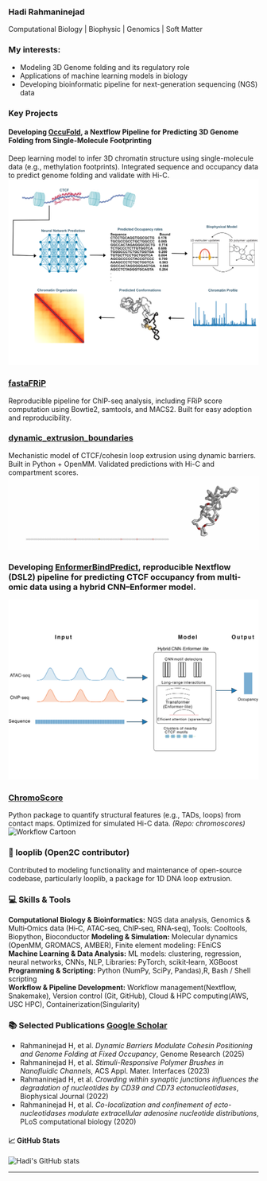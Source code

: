 ### Hadi Rahmaninejad

<!--
**hrahmanin/hrahmanin** is a ✨ _special_ ✨ repository because its `README.md` (this file) appears on your GitHub profile.-->

Computational Biology | Biophysic | Genomics | Soft Matter 



### My interests:
- Modeling 3D Genome folding and its regulatory role
- Applications of machine learning models in biology
- Developing bioinformatic pipeline for next-generation sequencing (NGS) data
  
 
<!--## 🔬 Research Focus

- **Machine Learning for Genomics:** Developing deep learning models to predict Genome architecture from genomic & epigenomic data
- **3D Genome Organization:** Modeling DNA loop extrusion using polymer physics
- **Molecular Simulations:** Simulating chromatin dynamics in OpenMM to quantify accessory protein impacts on genome structure
- **Multi-omics Pipelines:** Building scalable workflows (Nextflow, Singularity) for Hi‑C, ATAC‑seq & ChIP‑seq data processing-->

### Key Projects
#### Developing [OccuFold](https://github.com/hrahmanin/OccuFold), a Nextflow Pipeline for Predicting 3D Genome Folding from Single-Molecule Footprinting <!--*(GitHub link coming soon)* [Sitewise occupancy prediction](https://github.com/Fudenberg-Research-Group/OccupancyInputCTCF) [Sitewise occupancy prediction](https://github.com/hrahmanin/OccuFold)-->
Deep learning model to infer 3D chromatin structure using single-molecule data (e.g., methylation footprints). Integrated sequence and occupancy data to predict genome folding and validate with Hi-C.
![Workflow Cartoon](https://github.com/Fudenberg-Research-Group/OccupancyInputCTCF/blob/main/figures/workflowfigurenews.png)

### [fastaFRiP ](https://github.com/Fudenberg-Research-Group/fastaFRiP)
Reproducible pipeline for ChIP-seq analysis, including FRiP score computation using Bowtie2, samtools, and MACS2. Built for easy adoption and reproducibility.

### [dynamic_extrusion_boundaries](https://github.com/Fudenberg-Research-Group/dynamic_extrusion_boundaries)
Mechanistic model of CTCF/cohesin loop extrusion using dynamic barriers. Built in Python + OpenMM. Validated predictions with Hi-C and compartment scores.
![Workflow Cartoon](https://github.com/Fudenberg-Research-Group/dynamic_extrusion_boundaries/blob/main/output/cartoons/cropped_output_mult_seq_bar_combination_size.gif)

### Developing [EnformerBindPredict](https://github.com/hrahmanin/ChipFold), reproducible Nextflow (DSL2) pipeline for predicting CTCF occupancy from multi-omic data using a hybrid CNN–Enformer model.
![Workflow Cartoon](https://github.com/hrahmanin/ChipFold/blob/main/figures/Demo.png)

### [ChromoScore](https://github.com/hrahmanin/chromoscores)
Python package to quantify structural features (e.g., TADs, loops) from contact maps. Optimized for simulated Hi-C data. *(Repo: chromoscores)*
![Workflow Cartoon](https://github.com/hrahmanin/chromoscores/blob/main/docs/representations.png)

### 🧷 looplib (Open2C contributor)
Contributed to modeling functionality and maintenance of open-source codebase, particularly looplib, a package for 1D DNA loop extrusion.

### 💻 Skills & Tools
**Computational Biology & Bioinformatics:** NGS data analysis, Genomics & Multi‑Omics data (Hi‑C, ATAC‑seq, ChIP‑seq, RNA‑seq), Tools: Cooltools, Biopython, Bioconductor 
**Modeling & Simulation:** Molecular dynamics (OpenMM, GROMACS, AMBER), Finite element modeling: FEniCS  
**Machine Learning & Data Analysis:** ML models: clustering, regression, neural networks, CNNs, NLP, Libraries: PyTorch, scikit‑learn, XGBoost  
**Programming & Scripting:** Python (NumPy, SciPy, Pandas),R, Bash / Shell scripting  
**Workflow & Pipeline Development:** Workflow management(Nextflow, Snakemake), Version control (Git, GitHub), Cloud & HPC computing(AWS, USC HPC), Containerization(Singularity)



### 📚 Selected Publications [Google Scholar](https://scholar.google.com/citations?user=UUYEU4UAAAAJ)

- Rahmaninejad H, et al. *Dynamic Barriers Modulate Cohesin Positioning and Genome Folding at Fixed Occupancy*, Genome Research (2025)  
- Rahmaninejad H, et al. *Stimuli-Responsive Polymer Brushes in Nanofluidic Channels*, ACS Appl. Mater. Interfaces (2023)
- Rahmaninejad H, et al. *Crowding within synaptic junctions influences the degradation of nucleotides by CD39 and CD73 ectonucleotidases*, Biophysical Journal (2022) 
- Rahmaninejad H, et al. *Co-localization and confinement of ecto-nucleotidases modulate extracellular adenosine nucleotide distributions*, PLoS computational biology (2020)

#### 📈 GitHub Stats

![Hadi's GitHub stats](https://github-readme-stats.vercel.app/api?username=hrahmanin&show_icons=true&count_private=true&hide=issues)

---

<!-- ## 🎨 Project Illustrations (Optional)

You can add cartoons/diagrams for each project by placing `.png`, `.svg`, or `.gif` files in your repo and referencing them like this:

```markdown
![ChromoScore Diagram](images/chromoscore_diagram.png)-->

